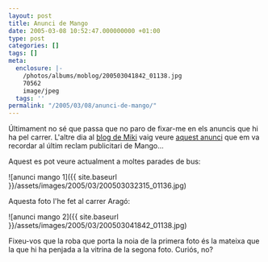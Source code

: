 ```yaml
---
layout: post
title: Anunci de Mango
date: 2005-03-08 10:52:47.000000000 +01:00
type: post
categories: []
tags: []
meta:
  enclosure: |-
    /photos/albums/moblog/200503041842_01138.jpg
    70562
    image/jpeg
  tags: ''
permalink: "/2005/03/08/anunci-de-mango/"
---
```

Últimament no sé que passa que no paro de fixar-me en els anuncis que hi ha pel carrer. L'altre dia al [blog de Miki](http://mikijk.blogspot.com) vaig veure [aquest anunci](http://mikijk.blogspot.com/2005/02/imaginaci-i-originalitat-al-poder.html) que em va recordar al últim reclam publicitari de Mango...

Aquest es pot veure actualment a moltes parades de bus:

![anunci mango 1]({{ site.baseurl }}/assets/images/2005/03/200503032315_01136.jpg)

Aquesta foto l'he fet al carrer Aragó:

![anunci mango 2]({{ site.baseurl }}/assets/images/2005/03/200503041842_01138.jpg)

Fixeu-vos que la roba que porta la noia de la primera foto és la mateixa que la que hi ha penjada a la vitrina de la segona foto. Curiós, no?

